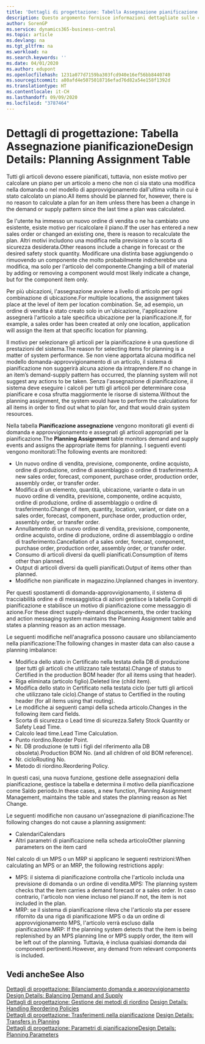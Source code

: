 ```yaml
---
title: 'Dettagli di progettazione: Tabella Assegnazione pianificazione | Microsoft Docs'
description: Questo argomento fornisce informazioni dettagliate sulle conseguenze relative alla modifica del metodo di pianificazione per un articolo.
author: SorenGP
ms.service: dynamics365-business-central
ms.topic: article
ms.devlang: na
ms.tgt_pltfrm: na
ms.workload: na
ms.search.keywords: ''
ms.date: 04/01/2020
ms.author: edupont
ms.openlocfilehash: 1231a077d7159ba303fcd940e16ef56bb8440740
ms.sourcegitcommit: a80afd4e5075018716efad76d82a54e158f1392d
ms.translationtype: HT
ms.contentlocale: it-CH
ms.lasthandoff: 09/09/2020
ms.locfileid: "3787464"
---
```

# <a name="design-details-planning-assignment-table"></a><span data-ttu-id="c494a-103">Dettagli di progettazione: Tabella Assegnazione pianificazione</span><span class="sxs-lookup"><span data-stu-id="c494a-103">Design Details: Planning Assignment Table</span></span>
<span data-ttu-id="c494a-104">Tutti gli articoli devono essere pianificati, tuttavia, non esiste motivo per calcolare un piano per un articolo a meno che non ci sia stato una modifica nella domanda o nel modello di approvvigionamento dall'ultima volta in cui è stato calcolato un piano.</span><span class="sxs-lookup"><span data-stu-id="c494a-104">All items should be planned for, however, there is no reason to calculate a plan for an item unless there has been a change in the demand or supply pattern since the last time a plan was calculated.</span></span>  

<span data-ttu-id="c494a-105">Se l'utente ha immesso un nuovo ordine di vendita o ne ha cambiato uno esistente, esiste motivo per ricalcolare il piano.</span><span class="sxs-lookup"><span data-stu-id="c494a-105">If the user has entered a new sales order or changed an existing one, there is reason to recalculate the plan.</span></span> <span data-ttu-id="c494a-106">Altri motivi includono una modifica nella previsione o la scorta di sicurezza desiderata.</span><span class="sxs-lookup"><span data-stu-id="c494a-106">Other reasons include a change in forecast or the desired safety stock quantity.</span></span> <span data-ttu-id="c494a-107">Modificare una distinta base aggiungendo o rimuovendo un componente che molto probabilmente indicherebbe una modifica, ma solo per l'articolo del componente.</span><span class="sxs-lookup"><span data-stu-id="c494a-107">Changing a bill of material by adding or removing a component would most likely indicate a change, but for the component item only.</span></span>  

<span data-ttu-id="c494a-108">Per più ubicazioni, l'assegnazione avviene a livello di articolo per ogni combinazione di ubicazione.</span><span class="sxs-lookup"><span data-stu-id="c494a-108">For multiple locations, the assignment takes place at the level of item per location combination.</span></span> <span data-ttu-id="c494a-109">Se, ad esempio, un ordine di vendita è stato creato solo in un'ubicazione, l'applicazione assegnerà l'articolo a tale specifica ubicazione per la pianificazione.</span><span class="sxs-lookup"><span data-stu-id="c494a-109">If, for example, a sales order has been created at only one location, application will assign the item at that specific location for planning.</span></span>  

<span data-ttu-id="c494a-110">Il motivo per selezionare gli articoli per la pianificazione è una questione di prestazioni del sistema.</span><span class="sxs-lookup"><span data-stu-id="c494a-110">The reason for selecting items for planning is a matter of system performance.</span></span> <span data-ttu-id="c494a-111">Se non viene apportata alcuna modifica nel modello domanda-approvvigionamento di un articolo, il sistema di pianificazione non suggerirà alcuna azione da intraprendere.</span><span class="sxs-lookup"><span data-stu-id="c494a-111">If no change in an item’s demand-supply pattern has occurred, the planning system will not suggest any actions to be taken.</span></span> <span data-ttu-id="c494a-112">Senza l'assegnazione di pianificazione, il sistema deve eseguire i calcoli per tutti gli articoli per determinare cosa pianificare e cosa sfrutta maggiormente le risorse di sistema.</span><span class="sxs-lookup"><span data-stu-id="c494a-112">Without the planning assignment, the system would have to perform the calculations for all items in order to find out what to plan for, and that would drain system resources.</span></span>  

<span data-ttu-id="c494a-113">Nella tabella **Pianificazione assegnazione** vengono monitorati gli eventi di domanda e approvvigionamento e assegnati gli articoli appropriati per la pianificazione.</span><span class="sxs-lookup"><span data-stu-id="c494a-113">The **Planning Assignment** table monitors demand and supply events and assigns the appropriate items for planning.</span></span> <span data-ttu-id="c494a-114">I seguenti eventi vengono monitorati:</span><span class="sxs-lookup"><span data-stu-id="c494a-114">The following events are monitored:</span></span>  

* <span data-ttu-id="c494a-115">Un nuovo ordine di vendita, previsione, componente, ordine acquisto, ordine di produzione, ordine di assemblaggio o ordine di trasferimento.</span><span class="sxs-lookup"><span data-stu-id="c494a-115">A new sales order, forecast, component, purchase order, production order, assembly order, or transfer order.</span></span>  
* <span data-ttu-id="c494a-116">Modifica di un elemento, quantità, ubicazione, variante o data in un nuovo ordine di vendita, previsione, componente, ordine acquisto, ordine di produzione, ordine di assemblaggio o ordine di trasferimento.</span><span class="sxs-lookup"><span data-stu-id="c494a-116">Change of item, quantity, location, variant, or date on a sales order, forecast, component, purchase order, production order, assembly order, or transfer order.</span></span>  
* <span data-ttu-id="c494a-117">Annullamento di un nuovo ordine di vendita, previsione, componente, ordine acquisto, ordine di produzione, ordine di assemblaggio o ordine di trasferimento.</span><span class="sxs-lookup"><span data-stu-id="c494a-117">Cancellation of a sales order, forecast, component, purchase order, production order, assembly order, or transfer order.</span></span>  
* <span data-ttu-id="c494a-118">Consumo di articoli diversi da quelli pianificati.</span><span class="sxs-lookup"><span data-stu-id="c494a-118">Consumption of items other than planned.</span></span>  
* <span data-ttu-id="c494a-119">Output di articoli diversi da quelli pianificati.</span><span class="sxs-lookup"><span data-stu-id="c494a-119">Output of items other than planned.</span></span>  
* <span data-ttu-id="c494a-120">Modifiche non pianificate in magazzino.</span><span class="sxs-lookup"><span data-stu-id="c494a-120">Unplanned changes in inventory.</span></span>  

<span data-ttu-id="c494a-121">Per questi spostamenti di domanda-approvvigionamento, il sistema di tracciabilità ordine e di messaggistica di azioni gestisce la tabella Compiti di pianificazione e stabilisce un motivo di pianificazione come messaggio di azione.</span><span class="sxs-lookup"><span data-stu-id="c494a-121">For these direct supply-demand displacements, the order tracking and action messaging system maintains the Planning Assignment table and states a planning reason as an action message.</span></span>  

<span data-ttu-id="c494a-122">Le seguenti modifiche nell'anagrafica possono causare uno sbilanciamento nella pianificazione:</span><span class="sxs-lookup"><span data-stu-id="c494a-122">The following changes in master data can also cause a planning imbalance:</span></span>  

* <span data-ttu-id="c494a-123">Modifica dello stato in Certificato nella testata della DB di produzione (per tutti gli articoli che utilizzano tale testata).</span><span class="sxs-lookup"><span data-stu-id="c494a-123">Change of status to Certified in the production BOM header (for all items using that header).</span></span>  
* <span data-ttu-id="c494a-124">Riga eliminata (articolo figlio).</span><span class="sxs-lookup"><span data-stu-id="c494a-124">Deleted line (child item).</span></span>  
* <span data-ttu-id="c494a-125">Modifica dello stato in Certificato nella testata ciclo (per tutti gli articoli che utilizzano tale ciclo).</span><span class="sxs-lookup"><span data-stu-id="c494a-125">Change of status to Certified in the routing header (for all items using that routing).</span></span>  
* <span data-ttu-id="c494a-126">Le modifiche ai seguenti campi della scheda articolo.</span><span class="sxs-lookup"><span data-stu-id="c494a-126">Changes in the following item card fields.</span></span>  
* <span data-ttu-id="c494a-127">Scorta di sicurezza o Lead time di sicurezza.</span><span class="sxs-lookup"><span data-stu-id="c494a-127">Safety Stock Quantity or Safety Lead Time.</span></span>  
* <span data-ttu-id="c494a-128">Calcolo lead time.</span><span class="sxs-lookup"><span data-stu-id="c494a-128">Lead Time Calculation.</span></span>  
* <span data-ttu-id="c494a-129">Punto riordino.</span><span class="sxs-lookup"><span data-stu-id="c494a-129">Reorder Point.</span></span>  
* <span data-ttu-id="c494a-130">Nr. DB produzione (e tutti i figli del riferimento alla DB obsoleta).</span><span class="sxs-lookup"><span data-stu-id="c494a-130">Production BOM No. (and all children of old BOM reference).</span></span>  
* <span data-ttu-id="c494a-131">Nr. ciclo</span><span class="sxs-lookup"><span data-stu-id="c494a-131">Routing No.</span></span>  
* <span data-ttu-id="c494a-132">Metodo di riordino.</span><span class="sxs-lookup"><span data-stu-id="c494a-132">Reordering Policy.</span></span>  

<span data-ttu-id="c494a-133">In questi casi, una nuova funzione, gestione delle assegnazioni della pianificazione, gestisce la tabella e determina il motivo della pianificazione come Saldo periodo.</span><span class="sxs-lookup"><span data-stu-id="c494a-133">In these cases, a new function, Planning Assignment Management, maintains the table and states the planning reason as Net Change.</span></span>  

<span data-ttu-id="c494a-134">Le seguenti modifiche non causano un'assegnazione di pianificazione:</span><span class="sxs-lookup"><span data-stu-id="c494a-134">The following changes do not cause a planning assignment:</span></span>  

* <span data-ttu-id="c494a-135">Calendari</span><span class="sxs-lookup"><span data-stu-id="c494a-135">Calendars</span></span>  
* <span data-ttu-id="c494a-136">Altri parametri di pianificazione nella scheda articolo</span><span class="sxs-lookup"><span data-stu-id="c494a-136">Other planning parameters on the item card</span></span>  

<span data-ttu-id="c494a-137">Nel calcolo di un MPS o un MRP si applicano le seguenti restrizioni:</span><span class="sxs-lookup"><span data-stu-id="c494a-137">When calculating an MPS or an MRP, the following restrictions apply:</span></span>  

* <span data-ttu-id="c494a-138">MPS: il sistema di pianificazione controlla che l'articolo includa una previsione di domanda o un ordine di vendita.</span><span class="sxs-lookup"><span data-stu-id="c494a-138">MPS: The planning system checks that the item carries a demand forecast or a sales order.</span></span> <span data-ttu-id="c494a-139">In caso contrario, l'articolo non viene incluso nel piano.</span><span class="sxs-lookup"><span data-stu-id="c494a-139">If not, the item is not included in the plan.</span></span>  
* <span data-ttu-id="c494a-140">MRP: se il sistema di pianificazione rileva che l'articolo sta per essere rifornito da una riga di pianificazione MPS o da un ordine di approvvigionamento MPS, l'articolo verrà escluso dalla pianificazione.</span><span class="sxs-lookup"><span data-stu-id="c494a-140">MRP: If the planning system detects that the item is being replenished by an MPS planning line or MPS supply order, the item will be left out of the planning.</span></span> <span data-ttu-id="c494a-141">Tuttavia, è inclusa qualsiasi domanda dai componenti pertinenti.</span><span class="sxs-lookup"><span data-stu-id="c494a-141">However, any demand from relevant components is included.</span></span>  

## <a name="see-also"></a><span data-ttu-id="c494a-142">Vedi anche</span><span class="sxs-lookup"><span data-stu-id="c494a-142">See Also</span></span>  
<span data-ttu-id="c494a-143">[Dettagli di progettazione: Bilanciamento domanda e approvvigionamento](design-details-balancing-demand-and-supply.md) </span><span class="sxs-lookup"><span data-stu-id="c494a-143">[Design Details: Balancing Demand and Supply](design-details-balancing-demand-and-supply.md) </span></span>  
<span data-ttu-id="c494a-144">[Dettagli di progettazione: Gestione dei metodi di riordino](design-details-handling-reordering-policies.md) </span><span class="sxs-lookup"><span data-stu-id="c494a-144">[Design Details: Handling Reordering Policies](design-details-handling-reordering-policies.md) </span></span>  
<span data-ttu-id="c494a-145">[Dettagli di progettazione: Trasferimenti nella pianificazione](design-details-transfers-in-planning.md) </span><span class="sxs-lookup"><span data-stu-id="c494a-145">[Design Details: Transfers in Planning](design-details-transfers-in-planning.md) </span></span>  
[<span data-ttu-id="c494a-146">Dettagli di progettazione: Parametri di pianificazione</span><span class="sxs-lookup"><span data-stu-id="c494a-146">Design Details: Planning Parameters</span></span>](design-details-planning-parameters.md)  
